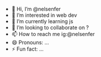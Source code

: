 - 👋 Hi, I’m @nelsenfer
- 👀 I’m interested in web dev
- 🌱 I’m currently learning js
- 💞️ I’m looking to collaborate on ?
- 📫 How to reach me ig:@nelsenfer
- 😄 Pronouns: ...
- ⚡ Fun fact: ...

<!---
nelsenfer/nelsenfer is a ✨ special ✨ repository because its `README.md` (this file) appears on your GitHub profile.
You can click the Preview link to take a look at your changes.
--->
